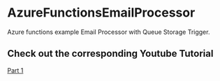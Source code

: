 # AzureFunctionsEmailProcessor
Azure functions example Email Processor with Queue Storage Trigger.

## Check out the corresponding Youtube Tutorial

[Part 1](https://youtu.be/sOjFtyZv_vs)
